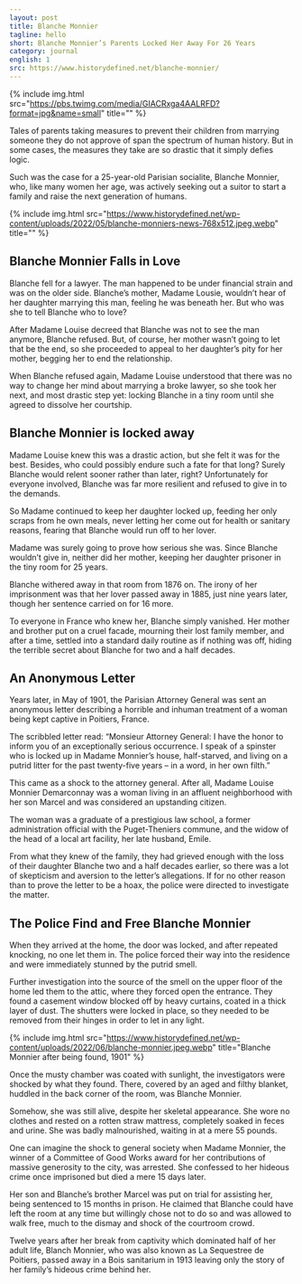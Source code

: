 ```yaml
---
layout: post
title: Blanche Monnier
tagline: hello
short: Blanche Monnier’s Parents Locked Her Away For 26 Years
category: journal
english: 1
src: https://www.historydefined.net/blanche-monnier/
---
```


{% include img.html src="https://pbs.twimg.com/media/GIACRxga4AALRFD?format=jpg&name=small" title="" %}

Tales of parents taking measures to prevent their children from marrying someone they do not approve of span the spectrum of human history. But in some cases, the measures they take are so drastic that it simply defies logic.

Such was the case for a 25-year-old Parisian socialite, Blanche Monnier, who, like many women her age, was actively seeking out a suitor to start a family and raise the next generation of humans.

{% include img.html src="https://www.historydefined.net/wp-content/uploads/2022/05/blanche-monniers-news-768x512.jpeg.webp" title="" %}

## Blanche Monnier Falls in Love

Blanche fell for a lawyer. The man happened to be under financial strain and was on the older side. Blanche’s mother, Madame Lousie, wouldn’t hear of her daughter marrying this man, feeling he was beneath her. But who was she to tell Blanche who to love?

After Madame Louise decreed that Blanche was not to see the man anymore, Blanche refused. But, of course, her mother wasn’t going to let that be the end, so she proceeded to appeal to her daughter’s pity for her mother, begging her to end the relationship.

When Blanche refused again, Madame Louise understood that there was no way to change her mind about marrying a broke lawyer, so she took her next, and most drastic step yet: locking Blanche in a tiny room until she agreed to dissolve her courtship.

## Blanche Monnier is locked away

Madame Louise knew this was a drastic action, but she felt it was for the best. Besides, who could possibly endure such a fate for that long? Surely Blanche would relent sooner rather than later, right? Unfortunately for everyone involved, Blanche was far more resilient and refused to give in to the demands.

So Madame continued to keep her daughter locked up, feeding her only scraps from he own meals, never letting her come out for health or sanitary reasons, fearing that Blanche would run off to her lover.

Madame was surely going to prove how serious she was. Since Blanche wouldn’t give in, neither did her mother, keeping her daughter prisoner in the tiny room for 25 years.

Blanche withered away in that room from 1876 on. The irony of her imprisonment was that her lover passed away in 1885, just nine years later, though her sentence carried on for 16 more.

To everyone in France who knew her, Blanche simply vanished. Her mother and brother put on a cruel facade, mourning their lost family member, and after a time, settled into a standard daily routine as if nothing was off, hiding the terrible secret about Blanche for two and a half decades.

## An Anonymous Letter

Years later, in May of 1901, the Parisian Attorney General was sent an anonymous letter describing a horrible and inhuman treatment of a woman being kept captive in Poitiers, France.

The scribbled letter read: “Monsieur Attorney General: I have the honor to inform you of an exceptionally serious occurrence. I speak of a spinster who is locked up in Madame Monnier’s house, half-starved, and living on a putrid litter for the past twenty-five years – in a word, in her own filth.”

This came as a shock to the attorney general. After all, Madame Louise Monnier Demarconnay was a woman living in an affluent neighborhood with her son Marcel and was considered an upstanding citizen.

The woman was a graduate of a prestigious law school, a former administration official with the Puget-Theniers commune, and the widow of the head of a local art facility, her late husband, Emile.

From what they knew of the family, they had grieved enough with the loss of their daughter Blanche two and a half decades earlier, so there was a lot of skepticism and aversion to the letter’s allegations. If for no other reason than to prove the letter to be a hoax, the police were directed to investigate the matter.

## The Police Find and Free Blanche Monnier

When they arrived at the home, the door was locked, and after repeated knocking, no one let them in. The police forced their way into the residence and were immediately stunned by the putrid smell.

Further investigation into the source of the smell on the upper floor of the home led them to the attic, where they forced open the entrance. They found a casement window blocked off by heavy curtains, coated in a thick layer of dust. The shutters were locked in place, so they needed to be removed from their hinges in order to let in any light.

{% include img.html src="https://www.historydefined.net/wp-content/uploads/2022/06/blanche-monnier.jpeg.webp" title="Blanche Monnier after being found, 1901" %}

Once the musty chamber was coated with sunlight, the investigators were shocked by what they found. There, covered by an aged and filthy blanket, huddled in the back corner of the room, was Blanche Monnier.

Somehow, she was still alive, despite her skeletal appearance. She wore no clothes and rested on a rotten straw mattress, completely soaked in feces and urine. She was badly malnourished, waiting in at a mere 55 pounds.

One can imagine the shock to general society when Madame Monnier, the winner of a Committee of Good Works award for her contributions of massive generosity to the city, was arrested. She confessed to her hideous crime once imprisoned but died a mere 15 days later.

Her son and Blanche’s brother Marcel was put on trial for assisting her, being sentenced to 15 months in prison. He claimed that Blanche could have left the room at any time but willingly chose not to do so and was allowed to walk free, much to the dismay and shock of the courtroom crowd.

Twelve years after her break from captivity which dominated half of her adult life, Blanch Monnier, who was also known as La Sequestree de Poitiers, passed away in a Bois sanitarium in 1913 leaving only the story of her family’s hideous crime behind her.
